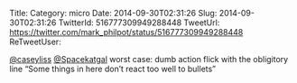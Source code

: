 Title: 
Category: micro
Date: 2014-09-30T02:31:26
Slug: 2014-09-30T02:31:26
TwitterId: 516777309949288448
TweetUrl: https://twitter.com/mark_philpot/status/516777309949288448
ReTweetUser: 

[@caseyliss](https://twitter.com/caseyliss) [@Spacekatgal](https://twitter.com/Spacekatgal) worst case: dumb action flick with the obligitory line “Some things in here don’t react too well to bullets”